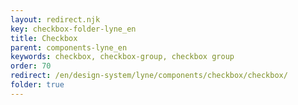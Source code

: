 ```yaml
---
layout: redirect.njk
key: checkbox-folder-lyne_en
title: Checkbox
parent: components-lyne_en
keywords: checkbox, checkbox-group, checkbox group
order: 70
redirect: /en/design-system/lyne/components/checkbox/checkbox/
folder: true
---
```

